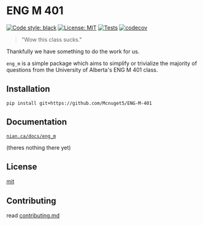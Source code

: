 # ENG M 401

[![Code style: black](https://img.shields.io/badge/code%20style-black-000000.svg)](https://github.com/psf/black)
[![License: MIT](https://img.shields.io/badge/license-MIT-green)](./LICENSE)
[![Tests](https://github.com/Mcnuget5/ENG-M-401/actions/workflows/main.yaml/badge.svg?branch=main)](https://github.com/Mcnuget5/ENG-M-401/actions)
[![codecov](https://codecov.io/gh/Mcnuget5/ENG-M-401/branch/main/graph/badge.svg?token=MATREXMBM8)](https://codecov.io/gh/Mcnuget5/ENG-M-401)
> "Wow this class sucks." 

Thankfully we have something to do the work for us.

`eng_m` is a simple package which aims to simplify or trivialize the majority of questions from the University of Alberta's ENG M 401 class.

## Installation

`pip install git+https://github.com/Mcnuget5/ENG-M-401`

## Documentation

[`nian.ca/docs/eng_m`](https://nian.ca/docs/eng_m)

(theres nothing there yet)
## License

[mit](./LICENSE)

## Contributing

read [contributing.md](./contributing.md)

